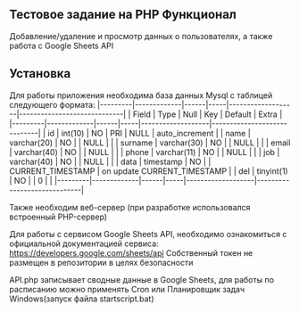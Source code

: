 Тестовое задание на PHP
Функционал
----------

Добавление/удаление и просмотр данных о пользователях, а также работа с Google Sheets API

Установка
---------

Для работы приложения необходима база данных Mysql с таблицей следующего формата:
|---------|-------------|------|-----|-------------------|-----------------------------|
| Field   | Type        | Null | Key | Default           | Extra                       |
|---------|-------------|------|-----|-------------------|-----------------------------|
| id      | int(10)     | NO   | PRI | NULL              | auto_increment              |
| name    | varchar(20) | NO   |     | NULL              |                             |
| surname | varchar(30) | NO   |     | NULL              |                             |
| email   | varchar(40) | NO   |     | NULL              |                             |
| phone   | varchar(11) | NO   |     | NULL              |                             |
| job     | varchar(40) | NO   |     | NULL              |                             |
| data    | timestamp   | NO   |     | CURRENT_TIMESTAMP | on update CURRENT_TIMESTAMP |
| del     | tinyint(1)  | NO   |     | 0                 |                             |
|---------|-------------|------|-----|-------------------|-----------------------------|

Также необходим веб-сервер (при разработке использовался встроенный PHP-сервер)

Для работы с сервисом Google Sheets API, необходимо ознакомиться с официальной документацией сервиса: 
https://developers.google.com/sheets/api
Собственный токен не размещен в репозитории в целях безопасности

API.php записывает сводные данные в Google Sheets, для работы по расписанию можно применять Cron или Планировщик задач Windows(запуск файла startscript.bat)